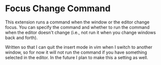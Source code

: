 # Focus Change Command

This extension runs a command when the window or the editor change focus. You can specify the command and whether to run the command when the editor doesn't change (i.e., not run it when you change windows back and forth). 

Written so that I can quit the insert mode in vim when I switch to another window, so for now it will not run the command if you have something selected in the editor. In the future I plan to make this a setting as well.


